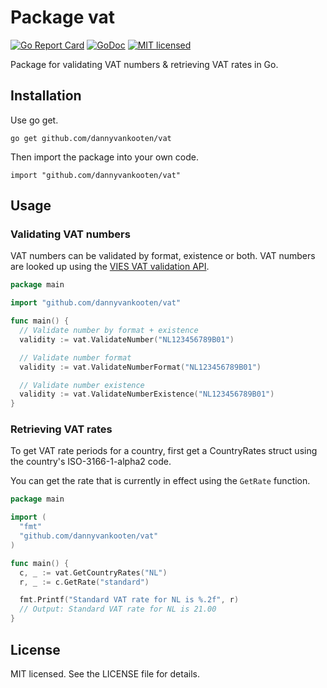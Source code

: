 Package vat
===

[![Go Report Card](https://goreportcard.com/badge/github.com/dannyvankooten/vat)](https://goreportcard.com/report/github.com/dannyvankooten/vat)
[![GoDoc](https://godoc.org/github.com/dannyvankooten/vat?status.svg)](https://godoc.org/github.com/dannyvankooten/vat)
[![MIT licensed](https://img.shields.io/badge/license-MIT-blue.svg)](https://raw.githubusercontent.com/dannyvankooten/vat/master/LICENSE)

Package for validating VAT numbers & retrieving VAT rates in Go.

## Installation

Use go get.

```
go get github.com/dannyvankooten/vat
```

Then import the package into your own code.

```
import "github.com/dannyvankooten/vat"
```

## Usage

### Validating VAT numbers

VAT numbers can be validated by format, existence or both. VAT numbers are looked up using the [VIES VAT validation API](http://ec.europa.eu/taxation_customs/vies/).

```go
package main

import "github.com/dannyvankooten/vat"

func main() {
  // Validate number by format + existence
  validity := vat.ValidateNumber("NL123456789B01")

  // Validate number format
  validity := vat.ValidateNumberFormat("NL123456789B01")

  // Validate number existence
  validity := vat.ValidateNumberExistence("NL123456789B01")
}
```

### Retrieving VAT rates

To get VAT rate periods for a country, first get a CountryRates struct using the country's ISO-3166-1-alpha2 code.

You can get the rate that is currently in effect using the `GetRate` function.

```go
package main

import (
  "fmt"
  "github.com/dannyvankooten/vat"
)

func main() {
  c, _ := vat.GetCountryRates("NL")
  r, _ := c.GetRate("standard")

  fmt.Printf("Standard VAT rate for NL is %.2f", r)
  // Output: Standard VAT rate for NL is 21.00
}
```

## License

MIT licensed. See the LICENSE file for details.
